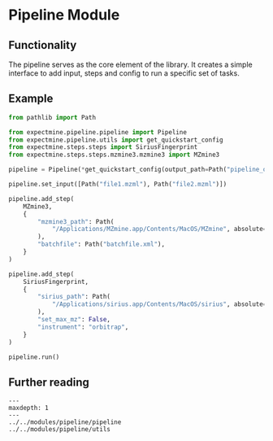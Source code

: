 # Pipeline Module

## Functionality
The pipeline serves as the core element of the library. It creates a simple 
interface to add input, steps and config to run a specific set of tasks.

## Example
```python
from pathlib import Path

from expectmine.pipeline.pipeline import Pipeline
from expectmine.pipeline.utils import get_quickstart_config
from expectmine.steps.steps import SiriusFingerprint
from expectmine.steps.steps.mzmine3.mzmine3 import MZmine3

pipeline = Pipeline(*get_quickstart_config(output_path=Path("pipeline_output")))

pipeline.set_input([Path("file1.mzml"), Path("file2.mzml")])

pipeline.add_step(
    MZmine3,
    {
        "mzmine3_path": Path(
            "/Applications/MZmine.app/Contents/MacOS/MZmine", absolute=True
        ),
        "batchfile": Path("batchfile.xml"),
    }
)

pipeline.add_step(
    SiriusFingerprint,
    {
        "sirius_path": Path(
            "/Applications/sirius.app/Contents/MacOS/sirius", absolute=True
        ),
        "set_max_mz": False,
        "instrument": "orbitrap",
    }
)

pipeline.run()
```

## Further reading
```{toctree}
---
maxdepth: 1
---
../../modules/pipeline/pipeline
../../modules/pipeline/utils
```
